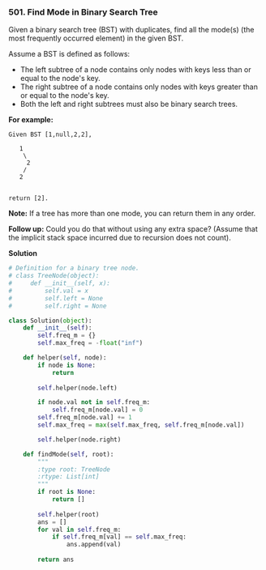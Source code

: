 ### 501. Find Mode in Binary Search Tree

Given a binary search tree (BST) with duplicates, find all the mode(s) (the most frequently occurred element) in the given BST.

Assume a BST is defined as follows:
- The left subtree of a node contains only nodes with keys less than or equal to the node's key.
- The right subtree of a node contains only nodes with keys greater than or equal to the node's key.
- Both the left and right subtrees must also be binary search trees.
 

**For example:**
```
Given BST [1,null,2,2],

   1
    \
     2
    /
   2
 

return [2].
```

**Note:** If a tree has more than one mode, you can return them in any order.

**Follow up:** Could you do that without using any extra space? (Assume that the implicit stack space incurred due to recursion does not count).

**Solution**
```Python
# Definition for a binary tree node.
# class TreeNode(object):
#     def __init__(self, x):
#         self.val = x
#         self.left = None
#         self.right = None

class Solution(object):
    def __init__(self):
        self.freq_m = {}
        self.max_freq = -float("inf")

    def helper(self, node):
        if node is None:
            return
        
        self.helper(node.left)

        if node.val not in self.freq_m:
            self.freq_m[node.val] = 0
        self.freq_m[node.val] += 1
        self.max_freq = max(self.max_freq, self.freq_m[node.val])

        self.helper(node.right)

    def findMode(self, root):
        """
        :type root: TreeNode
        :rtype: List[int]
        """
        if root is None:
            return []
        
        self.helper(root)
        ans = []
        for val in self.freq_m:
            if self.freq_m[val] == self.max_freq:
                ans.append(val)
        
        return ans
```